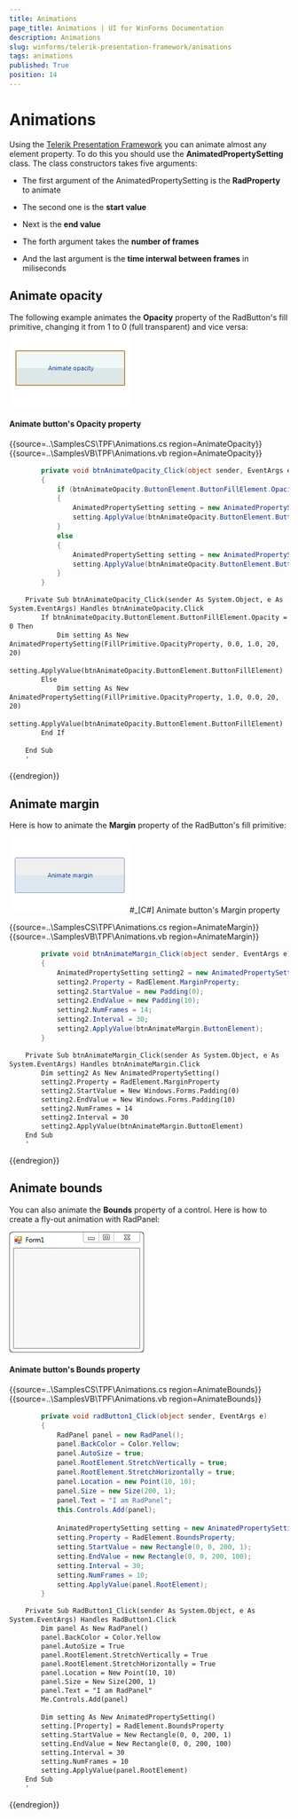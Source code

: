 ```yaml
---
title: Animations
page_title: Animations | UI for WinForms Documentation
description: Animations
slug: winforms/telerik-presentation-framework/animations
tags: animations
published: True
position: 14
---
```


# Animations



Using the [Telerik Presentation Framework](87f43b63-7fff-4b3c-b7c7-4830f1e63903) you can animate almost any element property. To do this you should use the __AnimatedPropertySetting__ class. The class constructors takes five arguments:
        

* The first argument of the AnimatedPropertySetting is the __RadProperty__ to animate

* The second one is the __start value__

* Next is the __end value__

* The forth argument takes the __number of frames__

* And the last argument is the __time interwal between frames__ in miliseconds

## Animate opacity

The following example animates the __Opacity__ property of the RadButton's fill primitive, changing it from 1 to 0 (full transparent) and vice versa:
![tpf-animations 001](images/tpf-animations001.gif)

#### Animate button's Opacity property

{{source=..\SamplesCS\TPF\Animations.cs region=AnimateOpacity}} 
{{source=..\SamplesVB\TPF\Animations.vb region=AnimateOpacity}} 

````C#
        private void btnAnimateOpacity_Click(object sender, EventArgs e)
        {
            if (btnAnimateOpacity.ButtonElement.ButtonFillElement.Opacity == 0)
            {
                AnimatedPropertySetting setting = new AnimatedPropertySetting(FillPrimitive.OpacityProperty, 0.0, 1.0, 20, 20);
                setting.ApplyValue(btnAnimateOpacity.ButtonElement.ButtonFillElement);
            }
            else
            {
                AnimatedPropertySetting setting = new AnimatedPropertySetting(FillPrimitive.OpacityProperty, 1.0, 0.0, 20, 20);
                setting.ApplyValue(btnAnimateOpacity.ButtonElement.ButtonFillElement);
            }
        }
````
````VB.NET
    Private Sub btnAnimateOpacity_Click(sender As System.Object, e As System.EventArgs) Handles btnAnimateOpacity.Click
        If btnAnimateOpacity.ButtonElement.ButtonFillElement.Opacity = 0 Then
            Dim setting As New AnimatedPropertySetting(FillPrimitive.OpacityProperty, 0.0, 1.0, 20, 20)
            setting.ApplyValue(btnAnimateOpacity.ButtonElement.ButtonFillElement)
        Else
            Dim setting As New AnimatedPropertySetting(FillPrimitive.OpacityProperty, 1.0, 0.0, 20, 20)
            setting.ApplyValue(btnAnimateOpacity.ButtonElement.ButtonFillElement)
        End If

    End Sub
    '
````

{{endregion}} 

## Animate margin

Here is how to animate the __Margin__ property of the RadButton's fill primitive:

![tpf-animations 002](images/tpf-animations002.gif)#_[C#] Animate button's Margin property

{{source=..\SamplesCS\TPF\Animations.cs region=AnimateMargin}} 
{{source=..\SamplesVB\TPF\Animations.vb region=AnimateMargin}} 

````C#
        private void btnAnimateMargin_Click(object sender, EventArgs e)
        {
            AnimatedPropertySetting setting2 = new AnimatedPropertySetting();
            setting2.Property = RadElement.MarginProperty;
            setting2.StartValue = new Padding(0);
            setting2.EndValue = new Padding(10);
            setting2.NumFrames = 14;
            setting2.Interval = 30;
            setting2.ApplyValue(btnAnimateMargin.ButtonElement);
        }
````
````VB.NET
    Private Sub btnAnimateMargin_Click(sender As System.Object, e As System.EventArgs) Handles btnAnimateMargin.Click
        Dim setting2 As New AnimatedPropertySetting()
        setting2.Property = RadElement.MarginProperty
        setting2.StartValue = New Windows.Forms.Padding(0)
        setting2.EndValue = New Windows.Forms.Padding(10)
        setting2.NumFrames = 14
        setting2.Interval = 30
        setting2.ApplyValue(btnAnimateMargin.ButtonElement)
    End Sub
    '
````

{{endregion}} 

## Animate bounds

You can also animate the __Bounds__ property of a control. Here is how to create a fly-out animation with RadPanel:

![tpf-animations 003](images/tpf-animations003.gif)

#### Animate button's Bounds property

{{source=..\SamplesCS\TPF\Animations.cs region=AnimateBounds}} 
{{source=..\SamplesVB\TPF\Animations.vb region=AnimateBounds}} 

````C#
        private void radButton1_Click(object sender, EventArgs e)
        {
            RadPanel panel = new RadPanel();
            panel.BackColor = Color.Yellow;
            panel.AutoSize = true;
            panel.RootElement.StretchVertically = true;
            panel.RootElement.StretchHorizontally = true;
            panel.Location = new Point(10, 10);
            panel.Size = new Size(200, 1);
            panel.Text = "I am RadPanel";
            this.Controls.Add(panel);

            AnimatedPropertySetting setting = new AnimatedPropertySetting();
            setting.Property = RadElement.BoundsProperty;
            setting.StartValue = new Rectangle(0, 0, 200, 1);
            setting.EndValue = new Rectangle(0, 0, 200, 100);
            setting.Interval = 30;
            setting.NumFrames = 10;
            setting.ApplyValue(panel.RootElement);
        }
````
````VB.NET
    Private Sub RadButton1_Click(sender As System.Object, e As System.EventArgs) Handles RadButton1.Click
        Dim panel As New RadPanel()
        panel.BackColor = Color.Yellow
        panel.AutoSize = True
        panel.RootElement.StretchVertically = True
        panel.RootElement.StretchHorizontally = True
        panel.Location = New Point(10, 10)
        panel.Size = New Size(200, 1)
        panel.Text = "I am RadPanel"
        Me.Controls.Add(panel)

        Dim setting As New AnimatedPropertySetting()
        setting.[Property] = RadElement.BoundsProperty
        setting.StartValue = New Rectangle(0, 0, 200, 1)
        setting.EndValue = New Rectangle(0, 0, 200, 100)
        setting.Interval = 30
        setting.NumFrames = 10
        setting.ApplyValue(panel.RootElement)
    End Sub
    '
````

{{endregion}}
